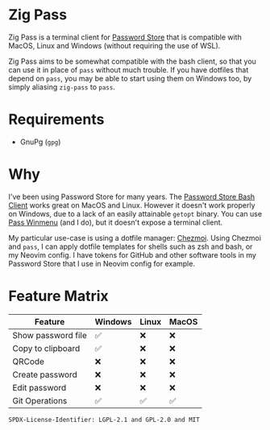 # Zig Pass

Zig Pass is a terminal client for [Password Store](https://www.passwordstore.org/) that is compatible with MacOS, Linux and Windows (without requiring the use of WSL).

Zig Pass aims to be somewhat compatible with the bash client, so that you can use it in place of `pass` without much trouble. If you have dotfiles that depend on `pass`, you may be able to start using them on Windows too, by simply aliasing `zig-pass` to `pass`.

# Requirements

- GnuPg (`gpg`)

# Why

I've been using Password Store for many years. The [Password Store Bash Client](https://git.zx2c4.com/password-store) works great on MacOS and Linux. However it doesn't work properly on Windows, due to a lack of an easily attainable `getopt` binary. You can use [Pass Winmenu](https://github.com/geluk/pass-winmenu) (and I do), but it doesn't expose a terminal client.

My particular use-case is using a dotfile manager: [Chezmoi](https://www.chezmoi.io/). Using Chezmoi and `pass`, I can apply dotfile templates for shells such as zsh and bash, or my Neovim config. I have tokens for GitHub and other software tools in my Password Store that I use in Neovim config for example.

# Feature Matrix

| Feature            | Windows | Linux | MacOS |
| ------------------ | ------- | ----- | ----- |
| Show password file | ✅      | ❌    | ❌    |
| Copy to clipboard  | ✅      | ❌    | ❌    |
| QRCode             | ❌      | ❌    | ❌    |
| Create password    | ❌      | ❌    | ❌    |
| Edit password      | ❌      | ❌    | ❌    |
| Git Operations     | ✅      | ✅    | ✅    |

`SPDX-License-Identifier: LGPL-2.1 and GPL-2.0 and MIT`
